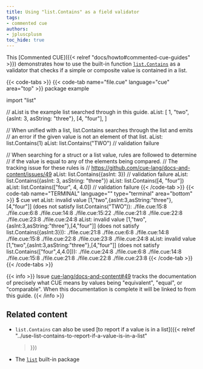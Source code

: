 ```yaml
---
title: Using "list.Contains" as a field validator
tags:
- commented cue
authors:
- jpluscplusm
toc_hide: true
---
```


This [Commented CUE]({{< relref "docs/howto#commented-cue-guides" >}})
demonstrates how to use the built-in function
[`list.Contains`](https://pkg.go.dev/cuelang.org/go/pkg/list#Contains)
as a validator that checks if a simple or composite value is contained in a
list.

{{< code-tabs >}}
{{< code-tab name="file.cue" language="cue"  area="top" >}}
package example

import "list"

// aList is the example list searched through in this guide.
aList: [
	1, "two",
	{asInt: 3, asString: "three"},
	[4, "four"],
]

// When unified with a list, list.Contains searches through the list and emits
// an error if the given value is not an element of that list.
aList: list.Contains(1)
aList: list.Contains("TWO") // validation failure

// When searching for a struct or a list value, rules are followed to determine
// if the value is equal to any of the elements being compared.
// The tracking issue for these rules is
// https://github.com/cue-lang/docs-and-content/issues/49
aList: list.Contains({asInt: 3})          // validation failure
aList: list.Contains({asInt: 3, asString: "three"})
aList: list.Contains([4, "four"])
aList: list.Contains(["four", 4, 4.0]) // validation failure
{{< /code-tab >}}
{{< code-tab name="TERMINAL" language="" type="terminal" area="bottom" >}}
$ cue vet
aList: invalid value [1,"two",{asInt:3,asString:"three"},[4,"four"]] (does not satisfy list.Contains("TWO")):
    ./file.cue:15:8
    ./file.cue:6:8
    ./file.cue:14:8
    ./file.cue:15:22
    ./file.cue:21:8
    ./file.cue:22:8
    ./file.cue:23:8
    ./file.cue:24:8
aList: invalid value [1,"two",{asInt:3,asString:"three"},[4,"four"]] (does not satisfy list.Contains({asInt:3})):
    ./file.cue:21:8
    ./file.cue:6:8
    ./file.cue:14:8
    ./file.cue:15:8
    ./file.cue:22:8
    ./file.cue:23:8
    ./file.cue:24:8
aList: invalid value [1,"two",{asInt:3,asString:"three"},[4,"four"]] (does not satisfy list.Contains(["four",4,4.0])):
    ./file.cue:24:8
    ./file.cue:6:8
    ./file.cue:14:8
    ./file.cue:15:8
    ./file.cue:21:8
    ./file.cue:22:8
    ./file.cue:23:8
{{< /code-tab >}}
{{< /code-tabs >}}

{{< info >}}
Issue [cue-lang/docs-and-content#49](https://github.com/cue-lang/docs-and-content/issues/49)
tracks the documentation of precisely what CUE means by values being
"equivalent", "equal", or "comparable". When this documentation is complete it
will be linked to from this guide.
{{< /info >}}

## Related content

- `list.Contains` can also be used
  [to report if a value is in a list]({{< relref
    "../use-list-contains-to-report-if-a-value-is-in-a-list"
  >}})
- The [`list`](https://pkg.go.dev/cuelang.org/go/pkg/list) built-in package
